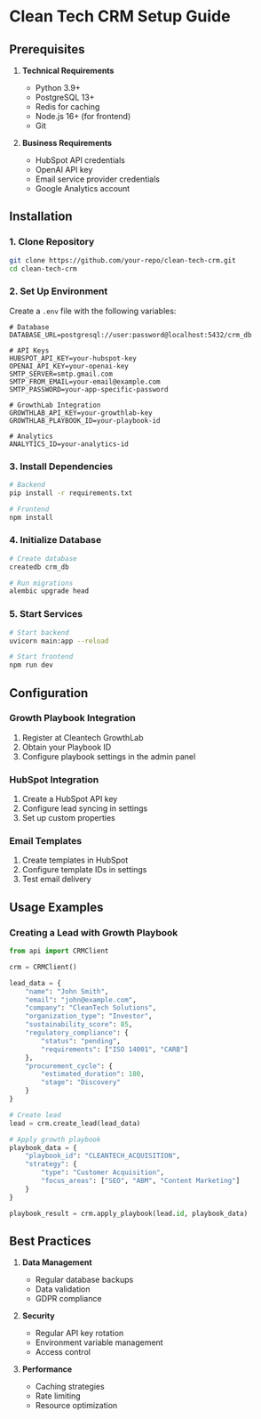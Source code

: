 # Clean Tech CRM Setup Guide

## Prerequisites

1. **Technical Requirements**
   - Python 3.9+
   - PostgreSQL 13+
   - Redis for caching
   - Node.js 16+ (for frontend)
   - Git

2. **Business Requirements**
   - HubSpot API credentials
   - OpenAI API key
   - Email service provider credentials
   - Google Analytics account

## Installation

### 1. Clone Repository

```bash
git clone https://github.com/your-repo/clean-tech-crm.git
cd clean-tech-crm
```

### 2. Set Up Environment

Create a `.env` file with the following variables:

```env
# Database
DATABASE_URL=postgresql://user:password@localhost:5432/crm_db

# API Keys
HUBSPOT_API_KEY=your-hubspot-key
OPENAI_API_KEY=your-openai-key
SMTP_SERVER=smtp.gmail.com
SMTP_FROM_EMAIL=your-email@example.com
SMTP_PASSWORD=your-app-specific-password

# GrowthLab Integration
GROWTHLAB_API_KEY=your-growthlab-key
GROWTHLAB_PLAYBOOK_ID=your-playbook-id

# Analytics
ANALYTICS_ID=your-analytics-id
```

### 3. Install Dependencies

```bash
# Backend
pip install -r requirements.txt

# Frontend
npm install
```

### 4. Initialize Database

```bash
# Create database
createdb crm_db

# Run migrations
alembic upgrade head
```

### 5. Start Services

```bash
# Start backend
uvicorn main:app --reload

# Start frontend
npm run dev
```

## Configuration

### Growth Playbook Integration

1. Register at Cleantech GrowthLab
2. Obtain your Playbook ID
3. Configure playbook settings in the admin panel

### HubSpot Integration

1. Create a HubSpot API key
2. Configure lead syncing in settings
3. Set up custom properties

### Email Templates

1. Create templates in HubSpot
2. Configure template IDs in settings
3. Test email delivery

## Usage Examples

### Creating a Lead with Growth Playbook

```python
from api import CRMClient

crm = CRMClient()

lead_data = {
    "name": "John Smith",
    "email": "john@example.com",
    "company": "CleanTech Solutions",
    "organization_type": "Investor",
    "sustainability_score": 85,
    "regulatory_compliance": {
        "status": "pending",
        "requirements": ["ISO 14001", "CARB"]
    },
    "procurement_cycle": {
        "estimated_duration": 180,
        "stage": "Discovery"
    }
}

# Create lead
lead = crm.create_lead(lead_data)

# Apply growth playbook
playbook_data = {
    "playbook_id": "CLEANTECH_ACQUISITION",
    "strategy": {
        "type": "Customer Acquisition",
        "focus_areas": ["SEO", "ABM", "Content Marketing"]
    }
}

playbook_result = crm.apply_playbook(lead.id, playbook_data)
```

## Best Practices

1. **Data Management**
   - Regular database backups
   - Data validation
   - GDPR compliance

2. **Security**
   - Regular API key rotation
   - Environment variable management
   - Access control

3. **Performance**
   - Caching strategies
   - Rate limiting
   - Resource optimization

